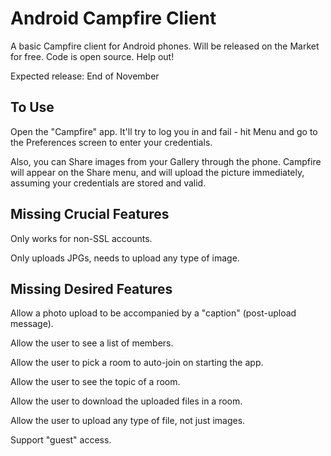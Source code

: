# Android Campfire Client

A basic Campfire client for Android phones. Will be released on the Market for free.  Code is open source. Help out!

Expected release: End of November

## To Use

Open the "Campfire" app. It'll try to log you in and fail - hit Menu and go to the Preferences screen to enter your credentials.

Also, you can Share images from your Gallery through the phone.  Campfire will appear on the Share menu, and will upload the picture immediately, assuming your credentials are stored and valid.

## Missing Crucial Features

Only works for non-SSL accounts.

Only uploads JPGs, needs to upload any type of image.

## Missing Desired Features

Allow a photo upload to be accompanied by a "caption" (post-upload message).

Allow the user to see a list of members.

Allow the user to pick a room to auto-join on starting the app.

Allow the user to see the topic of a room.

Allow the user to download the uploaded files in a room.

Allow the user to upload any type of file, not just images.

Support "guest" access.